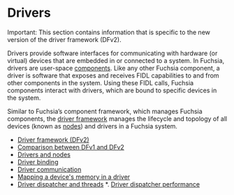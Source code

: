 # Drivers

Important: This section contains information that is specific to the new
version of the driver framework (DFv2).

Drivers provide software interfaces for communicating with hardware (or virtual)
devices that are embedded in or connected to a system. In Fuchsia, drivers are
user-space [components][components]. Like any other Fuchsia component, a driver
is software that exposes and receives FIDL capabilities to and from other
components in the system. Using these FIDL calls, Fuchsia components interact
with drivers, which are bound to specific devices in the system.

Similar to Fuchsia’s component framework, which manages Fuchsia components, the
[driver framework][driver-framework] manages the lifecycle and topology of
all devices (known as [nodes][nodes]) and drivers in a Fuchsia system.

*  [Driver framework (DFv2)][driver-framework]
*  [Comparison between DFv1 and DFv2][dfv1-and-dfv2]
*  [Drivers and nodes][nodes]
*  [Driver binding][driver-binding]
*  [Driver communication][driver-communication]
*  [Mapping a device's memory in a driver][mapping-memory]
*  [Driver dispatcher and threads][driver-dispatcher]
*. [Driver dispatcher performance][driver-dispatcher-performance]

<!-- Reference links -->

[components]: /docs/concepts/components/v2/README.md
[driver-framework]: driver_framework.md
[dfv1-and-dfv2]: comparison_between_dfv1_and_dfv2.md
[nodes]: drivers_and_nodes.md
[driver-binding]: driver_binding.md
[driver-communication]: driver_communication.md
[mapping-memory]: mapping-a-devices-memory-in-a-driver.md
[driver-dispatcher]: driver-dispatcher-and-threads.md
[driver-dispatcher-performance]: driver-dispatcher-performance.md

